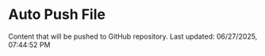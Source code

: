 # Auto Push File

Content that will be pushed to GitHub repository.
Last updated: 06/27/2025, 07:44:52 PM